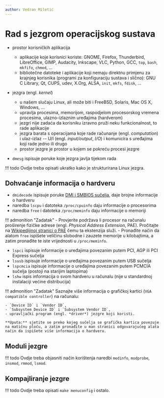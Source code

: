 ```yaml
---
author: Vedran Miletić
---
```


# Rad s jezgrom operacijskog sustava

- prostor korisničkih aplikacija

    - aplikacije koje korisnici koriste: GNOME, Firefox, Thunderbird, LibreOffice, GIMP, Audacity, Inkscape, VLC, Python, GCC, `top`, `bash`, `mkfifo`, `chmod`, ...
    - bibliotečne datoteke i aplikacije koji nemaju direktnu primjenu za krajnjeg korisnika (programi za konfiguraciju sustava i slično): GNU C Library, Qt, CUPS, udev, X.Org, ALSA, `init`, `mkfs`, `fdisk`, ...

- jezgra (engl. *kernel*)

    - u našem slučaju Linux, ali može biti i FreeBSD, Solaris, Mac OS X, Windows, ...
    - upravlja procesima, memorijom, raspodjelom procesorskog vremena procesima, ulazno-izlaznim uređajima (hardverom)
    - jezgri nije zadaća da korisniku izravno pruži neku funkcionalnost, to rade aplikacije
    - jezgra barata s operacijama koje rade računanje (engl. *computation*) i ulaz-izlaz -- U/I (engl. *input/output*, *I/O*) i komunicira s uređajima koji rade jedno ili drugo
    - prostor jezgre je prostor u kojem se pokreću procesi jezgre

- `dmesg` ispisuje poruke koje jezgra javlja tijekom rada

!!! todo
    Ovdje treba opisati ukratko kako je strukturirana Linux jezgra.

## Dohvaćanje informacija o hardveru

- `dmidecode` ispisuje poruke [DMI i SMBIOS sučelja](https://en.wikipedia.org/wiki/SMBIOS), daje brojne informacije o hardveru
- naredba `lscpu` i datoteka `/proc/cpuinfo` daju informacije o procesorima
- naredba `free` i datoteka `/proc/meminfo` daju informacije o memoriji

!!! admonition "Zadatak"
    - Provjerite podržava li procesor na računalu proširenje fizičke adrese (engl. *Physical Address Extension*, PAE). Pročitajte na [Wikipedijinoj stranici o PAE](https://en.wikipedia.org/wiki/Physical_Address_Extension) čemu ta ekstenzija služi.
    - Pronađite način da alatom `free` ispišete veličinu slobodne i zauzete memorije u kilobajtima, a zatim pronađite te iste vrijednosti u `/proc/meminfo`.

- `lspci` ispisuje informacije o uređajima povezanim putem PCI, AGP ili PCI Express sučelja
- `lsusb` ispisuje informacije o uređajima povezanim putem USB sučelja
- `lspcmcia` ispisuje informacije o uređajima povezanim putem PCMCIA sučelja (postoji na starijim laptopima)
- `lshw` ispis informacija o svom hardveru u računalu (nije u standardnoj instalaciji većine distribucija)

!!! admonition "Zadatak"
    Saznajte više informacija o grafičkoj kartici (`VGA compatible controller`) na računalu:

    - `Device ID` i `Vendor ID`,
    - `Subsystem Device ID` i `Subsystem Vendor ID`,
    - upravljački program (engl. *driver*) jezgre koji koristi.

    **Uputa:** sjetite se preko kojeg sučelja se grafička kartica povezuje na matičnu ploču, a zatim pronađite u man stranici odgovarajućeg alata način da ispišete više informacija o hardveru.

## Moduli jezgre

!!! todo
    Ovdje treba objasniti način korištenja naredbi `modinfo`, `modprobe`, `insmod`, `rmmod`, `lsmod`.

## Kompajliranje jezgre

!!! todo
    Ovdje treba opisati `make menuconfig` i ostalo.
